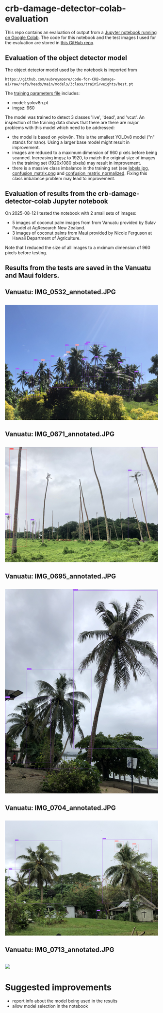 # crb-damage-detector-colab-evaluation

This repo contains an evaluation of output from a [Jupyter notebook running on Google Colab](https://colab.research.google.com/github/aubreymoore/crb-damage-detector-colab/blob/main/detect_and_annotate.ipynb). The code for this notebook and the test images I used for the evaluation are stored in [this GitHub repo](https://github.com/aubreymoore/crb-damage-detector-colab).

## Evaluation of the object detector model

The object detector model used by the notebook is imported from
``` 
https://github.com/aubreymoore/code-for-CRB-damage-ai/raw/refs/heads/main/models/3class/train5/weights/best.pt
```
The [training parameters file](https://github.com/aubreymoore/code-for-CRB-damage-ai/blob/main/models/3class/train5/args.yaml) includes:
* model: yolov8n.pt
* imgsz: 960

The model was trained to detect 3 classes 'live', 'dead', and 'vcut'. 
An inspection of the training data shows that there are there are major problems with this model which need to be addressed:
* the model is based on yolov8n. This is the smallest YOLOv8 model ("n" stands for nano). Using a larger base model might result in improvement.
* images are reduced to a maximum dimension of 960 pixels before being scanned. Increasing imgsz to 1920, to match the original size of images in the training set (1920x1080 pixels) may result in improvement.
* there is a massive class imbalance in the training set (see [labels.jpg](https://github.com/aubreymoore/code-for-CRB-damage-ai/blob/main/models/3class/train5/labels.jpg), [confusion_matrix.png](models/3class/train5/confusion_matrix.png) and [confusion_matrix_normalized](models/3class/train5/confusion_matrix_normalized.png). Fixing this class imbalance problem may lead to improvement. 

## Evaluation of results from the crb-damage-detector-colab Jupyter notebook

On 2025-08-12 I tested the notebook with 2 small sets of images:
* 5 images of coconut palm images from from Vanuatu provided by Sulav Paudel at AgResearch New Zealand.
* 3 images of coconut palms from Maui provided by Nicole Ferguson at Hawaii Department of Agriculture.

Note that I reduced the size of all images to a mximum dimension of 960 pixels before testing. 

Results from the tests are saved in the **Vanuatu** and **Maui** folders.
---
## Vanuatu: IMG_0532_annotated.JPG
![](https://github.com/aubreymoore/crb-damage-detector-colab-evaluation/blob/main/Vanuatu/IMG_0532_annotated.JPG)
---
## Vanuatu: IMG_0671_annotated.JPG
![](https://github.com/aubreymoore/crb-damage-detector-colab-evaluation/blob/main/Vanuatu/IMG_0671_annotated.JPG)
---
## Vanuatu: IMG_0695_annotated.JPG
![](https://github.com/aubreymoore/crb-damage-detector-colab-evaluation/blob/main/Vanuatu/IMG_0695_annotated.JPG)
---
## Vanuatu: IMG_0704_annotated.JPG
![](https://github.com/aubreymoore/crb-damage-detector-colab-evaluation/blob/main/Vanuatu/IMG_0704_annotated.JPG)
---
## Vanuatu: IMG_0713_annotated.JPG
![](https://github.com/aubreymoore/crb-damage-detector-colab-evaluation/blob/main/Vanuatu/IMG_713_annotated.JPG)
---




# Suggested improvements

* report info about the model being used in the results
* allow model selection in the notebook
